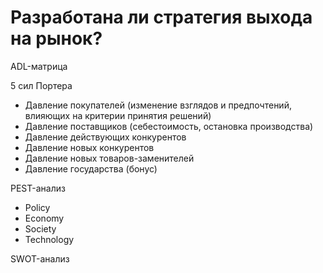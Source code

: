 # Разработана ли стратегия выхода на рынок?

ADL-матрица

5 сил Портера
- Давление покупателей (изменение взглядов и предпочтений, влияющих на критерии принятия решений)
- Давление поставщиков (cебестоимость, остановка производства)
- Давление действующих конкурентов
- Давление новых конкурентов
- Давление новых товаров-заменителей
- Давление государства (бонус)

PEST-анализ
- Policy
- Economy
- Society
- Technology

SWOT-анализ